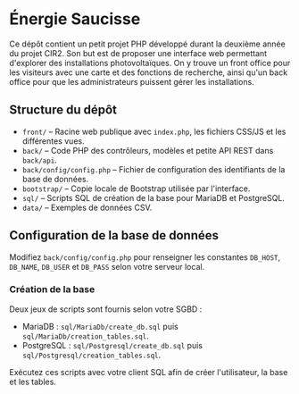 # Énergie Saucisse

Ce dépôt contient un petit projet PHP développé durant la deuxième année du projet CIR2. Son but est de proposer une interface web permettant d'explorer des installations photovoltaïques. On y trouve un front office pour les visiteurs avec une carte et des fonctions de recherche, ainsi qu'un back office pour que les administrateurs puissent gérer les installations.

## Structure du dépôt

- `front/` – Racine web publique avec `index.php`, les fichiers CSS/JS et les différentes vues.
- `back/` – Code PHP des contrôleurs, modèles et petite API REST dans `back/api`.
- `back/config/config.php` – Fichier de configuration des identifiants de la base de données.
- `bootstrap/` – Copie locale de Bootstrap utilisée par l'interface.
- `sql/` – Scripts SQL de création de la base pour MariaDB et PostgreSQL.
- `data/` – Exemples de données CSV.

## Configuration de la base de données

Modifiez `back/config/config.php` pour renseigner les constantes `DB_HOST`, `DB_NAME`, `DB_USER` et `DB_PASS` selon votre serveur local.

### Création de la base

Deux jeux de scripts sont fournis selon votre SGBD :

- MariaDB : `sql/MariaDb/create_db.sql` puis `sql/MariaDb/creation_tables.sql`.
- PostgreSQL : `sql/Postgresql/create_db.sql` puis `sql/Postgresql/creation_tables.sql`.

Exécutez ces scripts avec votre client SQL afin de créer l'utilisateur, la base et les tables.
